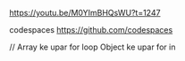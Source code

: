 https://youtu.be/M0YImBHQsWU?t=1247

codespaces
https://github.com/codespaces

// 
Array ke upar for loop 
Object ke upar for in 